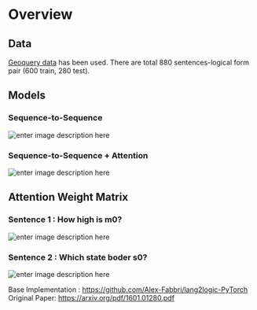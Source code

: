 # Overview


## Data
[Geoquery data](https://github.com/halecakir/ThesisExperiments/tree/master/data) has been used. There are total 880 sentences-logical form pair (600 train, 280 test).

## Models

### Sequence-to-Sequence
![enter image description here](https://raw.githubusercontent.com/halecakir/ThesisExperiments/master/extra/lstm.jpg?token=ABFN2TYLIBAPOGRRTVSYAQ266BZ5U)
###  Sequence-to-Sequence  + Attention

![enter image description here](https://raw.githubusercontent.com/halecakir/ThesisExperiments/master/extra/attention.jpg?token=ABFN2T7TC4DJI2SEXGIG34K66BZ2M)
## Attention Weight Matrix



### Sentence 1 : How high is m0?

![enter image description here](https://raw.githubusercontent.com/halecakir/ThesisExperiments/master/extra/sample2.png?token=ABFN2TYLODJIBTRVWBR3MFK66BZ7Y)

### Sentence 2 : Which state boder s0?

![enter image description here](https://raw.githubusercontent.com/halecakir/ThesisExperiments/master/extra/sample1.png?token=ABFN2T5EFCM4H2K2IHGF5GK66B2AW)

Base Implementation :
https://github.com/Alex-Fabbri/lang2logic-PyTorch
Original Paper:
https://arxiv.org/pdf/1601.01280.pdf
